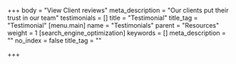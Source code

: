 +++
body = "View Client reviews"
meta_description = "Our clients put their trust in our team"
testimonials = []
title = "Testimonial"
title_tag = "Testimonial"
[menu.main]
name = "Testimonials"
parent = "Resources"
weight = 1
[search_engine_optimization]
keywords = []
meta_description = ""
no_index = false
title_tag = ""

+++
